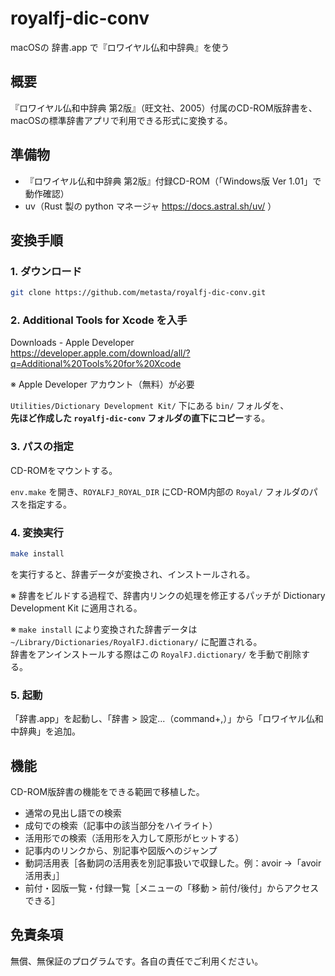 # royalfj-dic-conv
macOSの 辞書.app で『ロワイヤル仏和中辞典』を使う

## 概要
『ロワイヤル仏和中辞典 第2版』（旺文社、2005）付属のCD-ROM版辞書を、macOSの標準辞書アプリで利用できる形式に変換する。

## 準備物
- 『ロワイヤル仏和中辞典 第2版』付録CD-ROM（「Windows版 Ver 1.01」で動作確認）
- uv（Rust 製の python マネージャ https://docs.astral.sh/uv/ ）

## 変換手順

### 1. ダウンロード
``` sh
git clone https://github.com/metasta/royalfj-dic-conv.git
```

### 2. Additional Tools for Xcode を入手

Downloads - Apple Developer  
https://developer.apple.com/download/all/?q=Additional%20Tools%20for%20Xcode

※ Apple Developer アカウント（無料）が必要

`Utilities/Dictionary Development Kit/` 下にある `bin/` フォルダを、  
**先ほど作成した `royalfj-dic-conv` フォルダの直下にコピー**する。

### 3. パスの指定
CD-ROMをマウントする。

`env.make` を開き、`ROYALFJ_ROYAL_DIR` にCD-ROM内部の `Royal/` フォルダのパスを指定する。

### 4. 変換実行
```sh
make install
```
を実行すると、辞書データが変換され、インストールされる。

※ 辞書をビルドする過程で、辞書内リンクの処理を修正するパッチが Dictionary Development Kit に適用される。

※ `make install` により変換された辞書データは `~/Library/Dictionaries/RoyalFJ.dictionary/` に配置される。  
辞書をアンインストールする際はこの `RoyalFJ.dictionary/` を手動で削除する。

### 5. 起動
「辞書.app」を起動し、「辞書 > 設定...（command+,）」から「ロワイヤル仏和中辞典」を追加。

## 機能
CD-ROM版辞書の機能をできる範囲で移植した。
- 通常の見出し語での検索
- 成句での検索（記事中の該当部分をハイライト）
- 活用形での検索（活用形を入力して原形がヒットする）
- 記事内のリンクから、別記事や図版へのジャンプ
- 動詞活用表［各動詞の活用表を別記事扱いで収録した。例：avoir →「avoir 活用表」］
- 前付・図版一覧・付録一覧［メニューの「移動 > 前付/後付」からアクセスできる］

## 免責条項
無償、無保証のプログラムです。各自の責任でご利用ください。
